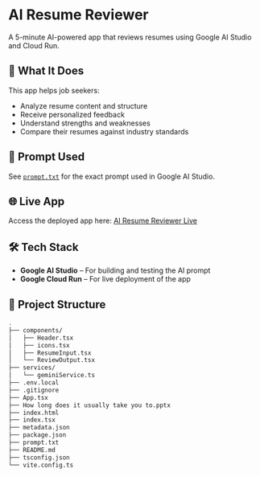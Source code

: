 # AI Resume Reviewer

A 5-minute AI-powered app that reviews resumes using Google AI Studio and Cloud Run.

## 🚀 What It Does

This app helps job seekers:
- Analyze resume content and structure
- Receive personalized feedback
- Understand strengths and weaknesses
- Compare their resumes against industry standards

## 🧠 Prompt Used

See [`prompt.txt`](./prompt.txt) for the exact prompt used in Google AI Studio.

## 🌐 Live App

Access the deployed app here: [AI Resume Reviewer Live](https://ai-resume-reviewer-408860617009.us-west1.run.app)




## 🛠 Tech Stack

- **Google AI Studio** – For building and testing the AI prompt
- **Google Cloud Run** – For live deployment of the app

## 📂 Project Structure

```bash
.
├── components/
│   ├── Header.tsx
│   ├── icons.tsx
│   ├── ResumeInput.tsx
│   └── ReviewOutput.tsx
├── services/
│   └── geminiService.ts
├── .env.local
├── .gitignore
├── App.tsx
├── How long does it usually take you to.pptx
├── index.html
├── index.tsx
├── metadata.json
├── package.json
├── prompt.txt
├── README.md
├── tsconfig.json
└── vite.config.ts








